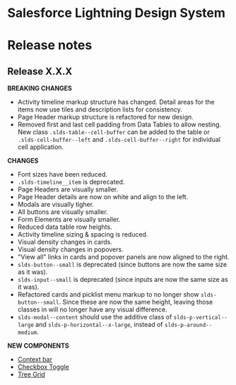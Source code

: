 # Salesforce Lightning Design System
# Release notes

## Release X.X.X
**BREAKING CHANGES**
- Activity timeline markup structure has changed. Detail areas for the items
  now use tiles and description lists for consistency.
- Page Header markup structure is refactored for new design.
- Removed first and last cell padding from Data Tables to allow nesting. New
  class `.slds-table--cell-buffer` can be added to the table or `.slds-cell-buffer--left` and `.slds-cell-buffer--right` for individual cell application.

**CHANGES**
- Font sizes have been reduced.
- `.slds-timeline__item` is deprecated.
- Page Headers are visually smaller.
- Page Header details are now on white and align to the left.
- Modals are visually tigher.
- All buttons are visually smaller.
- Form Elements are visually smaller.
- Reduced data table row heights.
- Activity timeline sizing & spacing is reduced.
- Visual density changes in cards.
- Visual density changes in popovers.
- "View all" links in cards and popover panels are now aligned to the right.
- `slds-button--small` is deprecated (since buttons are now the same size as
  it was).
- `slds-input--small` is deprecated (since inputs are now the same size as it
  was).
- Refactored cards and picklist menu markup to no longer show
  `slds-button--small`. Since these are now the same height, leaving those
  classes in will no longer have any visual difference.
- `slds-modal--content` should use the additive class of `slds-p-vertical--large` and `slds-p-horizontal--x-large`, instead of `slds-p-around--medium`.

**NEW COMPONENTS**
- [Context bar](/components/context-bar/)
- [Checkbox Toggle](/components/forms/#checkbox-toggle)
- [Tree Grid](/components/trees/#grid)
